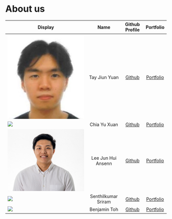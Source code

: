 # About us

Display |        Name         |                Github Profile                 | Portfolio 
--------|:-------------------:|:---------------------------------------------:|:---------:
![](AboutUsmedia/jiunyuan.jpg) |    Tay Jiun Yuan    |         [Github](https://github.com/)         | [Portfolio](docs/team/jiunyuan.md)
![](https://via.placeholder.com/100.png?text=Photo) |    Chia Yu Xuan     |    [Github](https://github.com/chiayuxuan)    | [Portfolio](docs/team/chiayuxuan.md)
![](AboutUsmedia/ansenn.png) | Lee Jun Hui Ansenn  |      [Github](https://github.com/ansenn)      | [Portfolio](docs/team/ansenn.md)
![](https://via.placeholder.com/100.png?text=Photo) | Senthilkumar Sriram | [Github](https://github.com/sriram-senthilkr) | [Portfolio](docs/team/johndoe.md)
![](https://via.placeholder.com/100.png?text=Photo) |    Benjamin Toh     |    [Github](https://github.com/bentohset)     | [Portfolio](docs/team/bentohset.md)
    